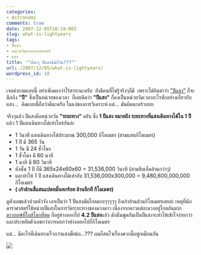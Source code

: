 ```yaml
---
categories:
- Astronomy
comments: true
date: 2007-12-05T10:19:00Z
slug: what-is-lightyears
tags:
- ปีแสง
- หน่วยวัดทางดาราศาสตร์
- แสง
title: '"พี่ฮะๆ ปีแสงนี่มีกี่วัน???"'
url: /2007/12/05/what-is-lightyears/
wordpress_id: 18
---
```


เจอคำถามแบบนี้ อย่าเพิ่งมองว่าไร้สาระนะครับ  ยังมีคนที่ไม่รู้จริงๆก็มี  เพราะได้ยินคำว่า ["ปีแสง"](http://th.wikipedia.org/wiki/%E0%B8%9B%E0%B8%B5%E0%B9%81%E0%B8%AA%E0%B8%87) ก็จะนึกถึง **"ปี"** ซึ่งเป็นหน่วยของเวลา  ก็เลยคิดว่า **"ปีแสง"** ก็คงเป็นหน่วยวัดเวลาอะไรซักอย่างเกี่ยวกับแสง...  คิดแบบนี้ถือว่าดีนะครับ ในแง่ของการวิเคราะห์ แต่... มันผิดนะคร้าบบบ

จริงๆแล้ว ปีแสงคือหน่วยวัด **"ระยะทาง"** ครับ ซึ่ง **1 ปีแสง หมายถึง ระยะทางที่แสงเดินทางได้ใน 1 ปี** แล้ว 1 ปีแสงเดินทางได้เท่าไหร่กันล่ะ

* 1 วินาที แสงเดินทางได้ประมาณ 300,000 กิโลเมตร (สามแสนกิโลเมตร)
* 1 ปี มี 365 วัน
* 1 วัน มี 24 ชั่วโมง
* 1 ชั่วโมง มี 60 นาที 
* 1 นาที มี 60 วินาที
* ดังนั้น 1 ปี ก็มี 365x24x60x60 = 31,536,000 วินาที (สามสิบเอ็ดล้านกว่าๆ)
* และทำให้ 1 ปี แสงเดินทางได้เท่ากับ 31,536,000x300,000 = 9,480,600,000,000 กิโลเมตร
* **( เก้าล้านสี่แสนแปดหมื่นหกร้อย ล้านอีกที กิโลเมตร)**

ดูตัวเลขแล้วปวดหัวจัง เอาเป็นว่า 1 ปีแสงมันไกลมากๆๆๆๆๆ ถึงเก้าล้านล้านกิโลเมตรเลยล่ะ เหตุที่นักดาราศาสตร์ใช้หน่วยปีแสงในการวัดระยะทางของดวงดาว เนื่องจากดาวแต่ละดวงอยู่ไกลกันมาก [ดาวฤกษ์ที่ใกล้โลกที่สุด](http://th.wikipedia.org/wiki/%E0%B8%94%E0%B8%B2%E0%B8%A7%E0%B8%9E%E0%B8%A3%E0%B9%87%E0%B8%AD%E0%B8%81%E0%B8%8B%E0%B8%B4%E0%B8%A1%E0%B8%B2%E0%B8%84%E0%B8%99%E0%B8%84%E0%B8%A3%E0%B8%B6%E0%B9%88%E0%B8%87%E0%B8%A1%E0%B9%89%E0%B8%B2) ก็อยู่ห่างออกไป **4.2 ปีแสง**แล้ว ดังนั้นพูดกันเป็นปีแสงจะทำให้เข้าใจง่ายกว่า และประหยัดตัวเลขกว่าการบอกว่าห่างออกไปกี่กิโลเมตร

แต่... มีอะไรที่เดินทางเร็วกว่าแสงมั้ยน้อ...??? ผมก็สนใจเรื่องพวกนี้อยู่เหมือนกัน

[![](http://files.armno.in.th/uploads/2007/12/5314841024_5628481750_b-600x401.jpg)](http://files.armno.in.th/uploads/2007/12/5314841024_5628481750_b.jpg)
